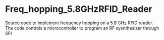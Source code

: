 # Freq_hopping_5.8GHzRFID_Reader
Source code to implement frequency hopping on a 5.8 GHz RFID reader. The code controls a microcontroller to program an RF sysnthesizer through SPI 
